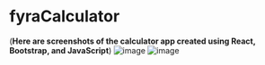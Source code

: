 # fyraCalculator
(**Here are screenshots of the calculator app created using React, Bootstrap, and JavaScript**)
![image](https://github.com/saimsiddiqui8/fyraCalculator/assets/106109352/2d5a3538-8bbe-4a82-a552-17a643a21cb0)
![image](https://github.com/saimsiddiqui8/fyraCalculator/assets/106109352/4f28acc2-5112-41af-b400-53e1ae48a265)
